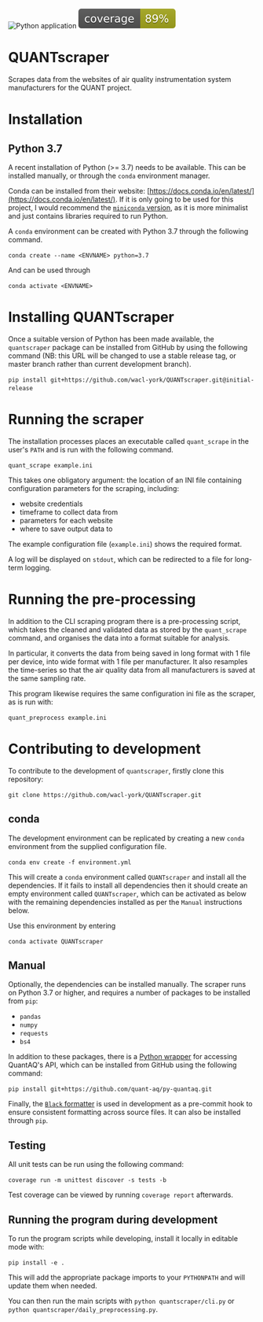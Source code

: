 ![Python application](https://github.com/wacl-york/QUANTscraper/workflows/Python%20application/badge.svg?branch=master)
![Test coverage](resources/coverage.svg)

# QUANTscraper

Scrapes data from the websites of air quality instrumentation system manufacturers for the QUANT project.

# Installation

## Python 3.7

A recent installation of Python (>= 3.7) needs to be available.
This can be installed manually, or through the `conda` environment manager.

Conda can be installed from their website: [https://docs.conda.io/en/latest/](https://docs.conda.io/en/latest/). 
If it is only going to be used for this project, I would recommend the [`miniconda` version](https://docs.conda.io/en/latest/miniconda.html), as it is more minimalist and just contains libraries required to run Python.

A `conda` environment can be created with Python 3.7 through the following command.

`conda create --name <ENVNAME> python=3.7`

And can be used through

`conda activate <ENVNAME>`

# Installing QUANTscraper

Once a suitable version of Python has been made available, the `quantscraper` package can be installed from GitHub by using the following command (NB: this URL will be changed to use a stable release tag, or master branch rather than current development branch).

`pip install git+https://github.com/wacl-york/QUANTscraper.git@initial-release`

# Running the scraper

The installation processes places an executable called `quant_scrape` in the user's `PATH` and is run with the following command.

`quant_scrape example.ini`

This takes one obligatory argument: the location of an INI file containing configuration parameters for the scraping, including:

  - website credentials
  - timeframe to collect data from
  - parameters for each website
  - where to save output data to

The example configuration file (`example.ini`) shows the required format.

A log will be displayed on `stdout`, which can be redirected to a file for long-term logging.

# Running the pre-processing

In addition to the CLI scraping program there is a pre-processing script, which takes the cleaned and validated data as stored by the `quant_scrape` command, and organises the data into a format suitable for analysis.

In particular, it converts the data from being saved in long format with 1 file per device, into wide format with 1 file per manufacturer.
It also resamples the time-series so that the air quality data from all manufacturers is saved at the same sampling rate.

This program likewise requires the same configuration ini file as the scraper, as is run with:

`quant_preprocess example.ini`

# Contributing to development

To contribute to the development of `quantscraper`, firstly clone this repository:

`git clone https://github.com/wacl-york/QUANTscraper.git`

## conda 

The development environment can be replicated by creating a new `conda` environment from the supplied configuration file.

`conda env create -f environment.yml`

This will create a `conda` environment called `QUANTscraper` and install all the dependencies.
If it fails to install all dependencies then it should create an empty environment called `QUANTscraper`, which can be activated as below with the remaining dependencies installed as per the `Manual` instructions below.

Use this environment by entering

`conda activate QUANTscraper`

## Manual

Optionally, the dependencies can be installed manually.
The scraper runs on Python 3.7 or higher, and requires a number of packages to be installed from `pip`:

  - `pandas`
  - `numpy`
  - `requests`
  - `bs4`

In addition to these packages, there is a [Python wrapper](https://github.com/quant-aq/py-quantaq) for accessing QuantAQ's API, which can be installed from GitHub using the following command:

`pip install git+https://github.com/quant-aq/py-quantaq.git`

Finally, the [`Black` formatter](https://github.com/psf/black) is used in development as a pre-commit hook to ensure consistent formatting across source files. 
It can also be installed through `pip`.

## Testing

All unit tests can be run using the following command:

`coverage run -m unittest discover -s tests -b`

Test coverage can be viewed by running `coverage report` afterwards.

## Running the program during development

To run the program scripts while developing, install it locally in editable mode with:

`pip install -e .`

This will add the appropriate package imports to your `PYTHONPATH` and will update them when needed.

You can then run the main scripts with `python quantscraper/cli.py` or `python quantscraper/daily_preprocessing.py`.
